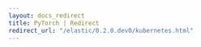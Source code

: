 ```yaml
---
layout: docs_redirect
title: PyTorch | Redirect
redirect_url: "/elastic/0.2.0.dev0/kubernetes.html"
---
```

